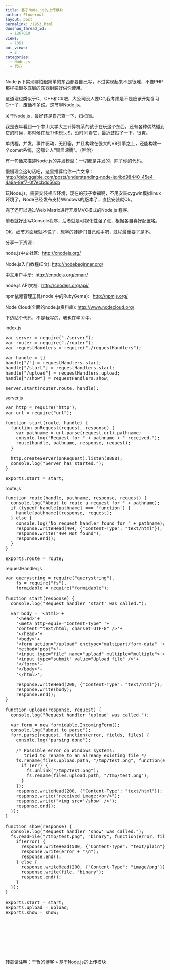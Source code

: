 ```yaml
---
title: 基于Node.js的上传模块
author: Flowerowl
layout: post
permalink: /1953.html
duoshuo_thread_id:
  - 1267018
views:
  - 1351
bot_views:
  - 2
categories:
  - Node.js
  - 代码
---
```

Node.js下实现哪怕很简单的东西都要自己写，不过实现起来不是很难，不像PHP那样把很多底层的东西封装好供你使用。

这道理也类似于C、C++和C#吧，大公司没人要C#,我考虑是不是应该开始复习C++了，废话不多说，这节聊Node.js。

关于Node.js，最好还是自己查一下，扫扫盲。

我是去年看到一个中山大学大三计算机系的孩子在玩这个东西，还有各种偶然碰到它的时候，那时候在玩THREE.JS，没时间看它，最近鼓捣了一下，很爽。

单线程，并发，事件驱动，无阻塞，并且构建在强大的V8引擎之上，还能构建一个comet系统，这都让人“兽血沸腾”。（哈哈）

有一句话来描述Node.js的并发模型：一切都是并发的，除了你的代码。

慢慢理会这句话吧，这里推荐给你一片文章：<span style="color: #ff4040;"><a href="http://debuggable.com/posts/understanding-node-js:4bd98440-45e4-4a9a-8ef7-0f7ecbdd56cb" target="_blank"><span style="color: #ff4040;">http://debuggable.com/posts/understanding-node-js:4bd98440-45e4-4a9a-8ef7-0f7ecbdd56cb</span></a></span>

玩Node.js，需要安装相应环境，现在的孩子幸福啊，不用安装cygwin模拟linux环境了，Node已经发布支持Windows的版本了，直接安装就Ok。

完了还可以通过Web Matrix进行开发MVC模式的Node.js 程序。

前者就好比写Console程序，后者就是可视化性强了点，根据各自喜好配置咯。

OK，细节方面我就不说了，想学的娃娃们自己动手吧，过程最重要了是不。

分享一下资源：

node.js中文社区:  http://cnodejs.org/

Node.js入门教程(E文): http://nodebeginner.org/

中文用户手册:  http://cnodejs.org/cman/

node.js API文档:  http://cnodejs.org/api/

npm依赖管理工具(node 中的RubyGems):   http://npmjs.org/

Node Cloud(全面的node.js资料库): http://www.nodecloud.org/

下边贴个代码，不是我写的，我也在学习中。

index.js

<pre class="brush:js">var server = require("./server");
var router = require("./router");
var requestHandlers = require("./requestHandlers");

var handle = {}
handle["/"] = requestHandlers.start;
handle["/start"] = requestHandlers.start;
handle["/upload"] = requestHandlers.upload;
handle["/show"] = requestHandlers.show;

server.start(router.route, handle);</pre>

server.js

<pre class="brush:js">var http = require("http");
var url = require("url");

function start(route, handle) {
  function onRequest(request, response) {
    var pathname = url.parse(request.url).pathname;
    console.log("Request for " + pathname + " received.");
    route(handle, pathname, response, request);
  }

  http.createServer(onRequest).listen(8888);
  console.log("Server has started.");
}

exports.start = start;</pre>

route.js

<pre class="brush:js">function route(handle, pathname, response, request) {
  console.log("About to route a request for " + pathname);
  if (typeof handle[pathname] === 'function') {
    handle[pathname](response, request);
  } else {
    console.log("No request handler found for " + pathname);
    response.writeHead(404, {"Content-Type": "text/html"});
    response.write("404 Not found");
    response.end();
  }
}

exports.route = route;</pre>

requestHandler.js

<pre class="brush:js">var querystring = require("querystring"),
    fs = require("fs"),
    formidable = require("formidable");

function start(response) {
  console.log("Request handler 'start' was called.");

  var body = '&lt;html&gt;'+
    '&lt;head&gt;'+
    '&lt;meta http-equiv="Content-Type" '+
    'content="text/html; charset=UTF-8" /&gt;'+
    '&lt;/head&gt;'+
    '&lt;body&gt;'+
    '&lt;form action="/upload" enctype="multipart/form-data" '+
    'method="post"&gt;'+
    '&lt;input type="file" name="upload" multiple="multiple"&gt;'+
    '&lt;input type="submit" value="Upload file" /&gt;'+
    '&lt;/form&gt;'+
    '&lt;/body&gt;'+
    '&lt;/html&gt;';

    response.writeHead(200, {"Content-Type": "text/html"});
    response.write(body);
    response.end();
}

function upload(response, request) {
  console.log("Request handler 'upload' was called.");

  var form = new formidable.IncomingForm();
  console.log("about to parse");
  form.parse(request, function(error, fields, files) {
    console.log("parsing done");

    /* Possible error on Windows systems:
       tried to rename to an already existing file */
    fs.rename(files.upload.path, "/tmp/test.png", function(err) {
      if (err) {
        fs.unlink("/tmp/test.png");
        fs.rename(files.upload.path, "/tmp/test.png");
      }
    });
    response.writeHead(200, {"Content-Type": "text/html"});
    response.write("received image:&lt;br/&gt;");
    response.write("&lt;img src='/show' /&gt;");
    response.end();
  });
}

function show(response) {
  console.log("Request handler 'show' was called.");
  fs.readFile("/tmp/test.png", "binary", function(error, file) {
    if(error) {
      response.writeHead(500, {"Content-Type": "text/plain"});
      response.write(error + "\n");
      response.end();
    } else {
      response.writeHead(200, {"Content-Type": "image/png"});
      response.write(file, "binary");
      response.end();
    }
  });
}

exports.start = start;
exports.upload = upload;
exports.show = show;</pre>

&nbsp;

&nbsp;

&nbsp;

&nbsp;

转载请注明：[于哲的博客][1] &raquo; [基于Node.js的上传模块][2]

 [1]: http://lazynight.me
 [2]: http://lazynight.me/1953.html